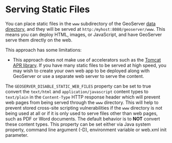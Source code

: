 # Serving Static Files

You can place static files in the `www` subdirectory of the GeoServer [data directory](../datadirectory/structure.md), and they will be served at `http:/myhost:8080/geoserver/www`. This means you can deploy HTML, images, or JavaScript, and have GeoServer serve them directly on the web.

This approach has some limitations:

-   This approach does not make use of accelerators such as the [Tomcat APR library](http://tomcat.apache.org/tomcat-7.0-doc/apr.html). If you have many static files to be served at high speed, you may wish to create your own web app to be deployed along with GeoServer or use a separate web server to serve the content.

The `GEOSERVER_DISABLE_STATIC_WEB_FILES` property can be set to true convert the `text/html` and `application/javascript` content types to `text/plain` in the `Content-Type` HTTP response header which will prevent web pages from being served through the `www` directory. This will help to prevent stored cross-site scripting vulnerabilities if the `www` directory is not being used at all or if it is only used to serve files other than web pages, such as PDF or Word documents. The default behavior is to **NOT** convert these content types. This property can be set either via Java system property, command line argument (-D), environment variable or web.xml init parameter.
